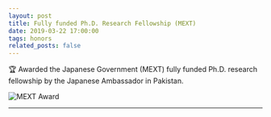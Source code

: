 ```yaml
---
layout: post
title: Fully funded Ph.D. Research Fellowship (MEXT)
date: 2019-03-22 17:00:00
tags: honors
related_posts: false
---
```


:trophy: Awarded the Japanese Government (MEXT) fully funded Ph.D. research fellowship by the Japanese Ambassador in Pakistan.

<img src="{{ '/assets/img/honors/mext_award.JPG' | relative_url }}" alt="MEXT Award" style="max-width: 100%; height: auto;" />

---
